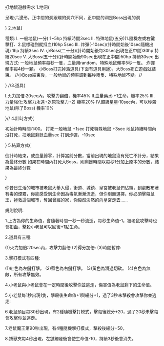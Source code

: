打地鼠遊戲需求
1.地洞{

  呈現:六邊形，正中間的洞跟環的洞穴不同，正中間的洞是Boss出現的洞
  
}
2.地鼠{

  種類:
      I.    一般地鼠(一分) 1~5hp 持續時間3sec
      II.   特殊地鼠(五分)(1.隨機左或右鍵擊打、2.鼠標碰到就扣血)10hp 5sec
      III.  炸彈(-10sec)(計時開始後10sec隨機出現) 1hp 持續3sec
      IV.   小Boss(二十分)(計時開始後每30sec出現在正中間)30hp 持續20sec
      V.    大Boss(五十分)(計時開始後90sec出現在正中間)50hp 持續30sec
  出現方式:
    一般地鼠頻率每秒一隻，血量用random、特殊地鼠頻率5秒一隻。
    炸彈頻率每4秒一顆。
    小Boss打完掉落道具(下面有道具用途)，大Boss死亡遊戲就結束。
    //小Boss結束後，一般地鼠的頻率調到每秒兩隻、特殊地鼠不變。//
  
}
//3.道具{

  I.火力加倍:20sec內，攻擊力翻倍，機率45%
  II.血量藥水:+1生命，機率25%
  III.力量強化:攻擊力永遠+2(原攻擊力+2) 機率20%
  IV.超級星星:10sec內，可以秒殺地鼠(除了Boss) 機率10%
  
}//
4.計時方式{

  初始計時時間:1:00。
  打死一般地鼠 +1sec 打死特殊地鼠 +3sec
  地鼠持續時間內沒打死，扣地鼠剩餘血量sec
  打到炸彈，-10sec
  
}
5.結算方式{

  倒計時結束，或血量歸零，計算當前分數，當前出現的地鼠沒有死亡不計分，結果為最終分數
  如果在時間內打死大Boss，則剩餘時間以每秒1分加上原本的分數，結果為最終分數
  
}

你昔日生活的城市被老鼠大舉入侵，街道、城鎮、皇宮被老鼠們佔領，到處散布著有毒的煙霧，你能感受到生命因為毒氣漸漸流逝，但你別無選擇，你必須擊殺鼠王，拯救這個城市，奪回曾經的家，你毅然決然的向皇宮走去......

規則說明:

1.上方為你的生命值，會隨著時間一秒一秒流逝，每秒生命值-1，被老鼠攻擊時也會扣血，擊殺小老鼠可以回復+1點生命。

2.道具有三種:

(1)火力加倍:20sec內，攻擊力翻倍
(2)得分加倍:
(3)時間暫停:

3.擊打模式有四種:

(1)紅色為左鍵打擊。
(2)藍色為右鍵打擊。
(3)黃色為滑過切砍。
(4)白色為無敵，所有攻擊無效。

4.小老鼠與小老鼠會在一定時間後攻擊你並逃走，傷害值為老鼠剩下的生命值。

5.小老鼠每1秒出現1隻，擊殺後生命值+1與總分+1，過了3秒未擊殺會攻擊你並逃走:

6.老鼠頭目每30秒出現，有2種隨機擊打模式，擊殺後總分+20，過了20秒未擊殺會攻擊你並逃走。

7.老鼠魔王第90秒出現，有4種隨機擊打模式，擊殺後總分+50，

8.捕獸夾每4秒出現，左鍵觸發後會使生命值-10，持續3秒後會消失。